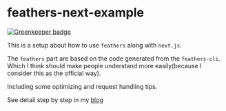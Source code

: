 # feathers-next-example

[![Greenkeeper badge](https://badges.greenkeeper.io/abhisekp/abhisekp.github.io.svg)](https://greenkeeper.io/)

This is a setup about how to use `feathers` along with `next.js`.

The `feathers` part are based on the code generated from the `feathers-cli`. Which I think should make people understand more easily(because I consider this as the official way).

Including some optimizing and request handling tips.

See detail step by step in my [blog](http://www.albertgao.xyz/2018/02/04/how-to-do-server-side-rendering-with-feathersjs-and-nextjs/)
